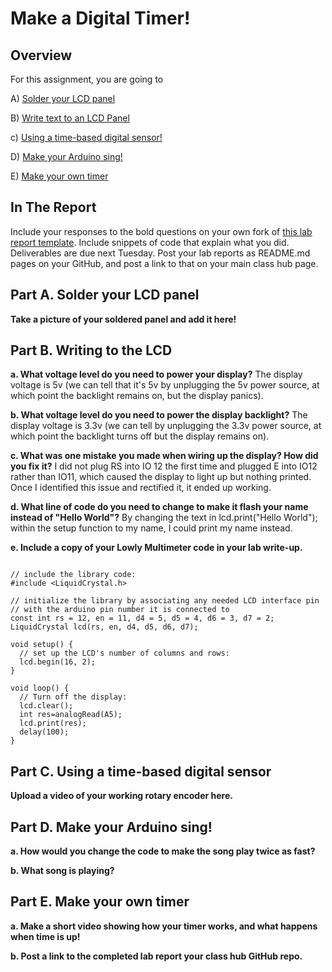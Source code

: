 # Make a Digital Timer!
 
## Overview
For this assignment, you are going to 

A) [Solder your LCD panel](#part-a-solder-your-lcd-panel)

B) [Write text to an LCD Panel](#part-b-writing-to-the-lcd) 

c) [Using a time-based digital sensor!](#part-c-using-a-time-based-digital-sensor)

D) [Make your Arduino sing!](#part-d-make-your-arduino-sing)

E) [Make your own timer](#part-e-make-your-own-timer) 
 
## In The Report
Include your responses to the bold questions on your own fork of [this lab report template](https://github.com/FAR-Lab/IDD-Fa18-Lab2). Include snippets of code that explain what you did. Deliverables are due next Tuesday. Post your lab reports as README.md pages on your GitHub, and post a link to that on your main class hub page.

## Part A. Solder your LCD panel

**Take a picture of your soldered panel and add it here!**

## Part B. Writing to the LCD
 
**a. What voltage level do you need to power your display?** The display voltage is 5v (we can tell that it's 5v by unplugging the 5v power source, at which point the backlight remains on, but the display panics).

**b. What voltage level do you need to power the display backlight?** The display voltage is 3.3v (we can tell by unplugging the 3.3v power source, at which point the backlight turns off but the display remains on).
   
**c. What was one mistake you made when wiring up the display? How did you fix it?** I did not plug RS into IO 12 the first time and plugged E into IO12 rather than IO11, which caused the display to light up but nothing printed. Once I identified this issue and rectified it, it ended up working.

**d. What line of code do you need to change to make it flash your name instead of "Hello World"?** By changing the text in   lcd.print("Hello World"); within the setup function to my name, I could print my name instead.

 
**e. Include a copy of your Lowly Multimeter code in your lab write-up.**
```

// include the library code:
#include <LiquidCrystal.h>

// initialize the library by associating any needed LCD interface pin
// with the arduino pin number it is connected to
const int rs = 12, en = 11, d4 = 5, d5 = 4, d6 = 3, d7 = 2;
LiquidCrystal lcd(rs, en, d4, d5, d6, d7);

void setup() {
  // set up the LCD's number of columns and rows:
  lcd.begin(16, 2);
}

void loop() {
  // Turn off the display:
  lcd.clear();
  int res=analogRead(A5);
  lcd.print(res);
  delay(100);
}
```

## Part C. Using a time-based digital sensor

**Upload a video of your working rotary encoder here.**


## Part D. Make your Arduino sing!

**a. How would you change the code to make the song play twice as fast?**
 
**b. What song is playing?**


## Part E. Make your own timer

**a. Make a short video showing how your timer works, and what happens when time is up!**

**b. Post a link to the completed lab report your class hub GitHub repo.**
